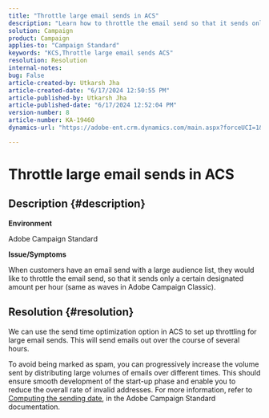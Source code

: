 ```yaml
---
title: "Throttle large email sends in ACS"
description: "Learn how to throttle the email send so that it sends only a certain designated amount per hour (same as waves in Adobe Campaign Classic)."
solution: Campaign
product: Campaign
applies-to: "Campaign Standard"
keywords: "KCS,Throttle large email sends ACS"
resolution: Resolution
internal-notes: 
bug: False
article-created-by: Utkarsh Jha
article-created-date: "6/17/2024 12:50:55 PM"
article-published-by: Utkarsh Jha
article-published-date: "6/17/2024 12:52:04 PM"
version-number: 8
article-number: KA-19460
dynamics-url: "https://adobe-ent.crm.dynamics.com/main.aspx?forceUCI=1&pagetype=entityrecord&etn=knowledgearticle&id=8088c939-a82c-ef11-840a-002248084fbb"

---
```

# Throttle large email sends in ACS

## Description {#description}


<b>Environment</b>

Adobe Campaign Standard

<b>Issue/Symptoms</b>

When customers have an email send with a large audience list, they would like to throttle the email send, so that it sends only a certain designated amount per hour (same as waves in Adobe Campaign Classic).


## Resolution {#resolution}


We can use the send time optimization option in ACS to set up throttling for large email sends. This will send emails out over the course of several hours.

To avoid being marked as spam, you can progressively increase the volume sent by distributing large volumes of emails over different times. This should ensure smooth development of the start-up phase and enable you to reduce the overall rate of invalid addresses. For more information, refer to [Computing the sending date](https://experienceleague.adobe.com/docs/campaign-standard/using/testing-and-sending/scheduling-messages/computing-the-sending-date.html), in the Adobe Campaign Standard documentation.


